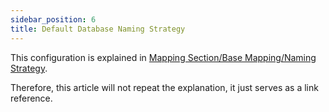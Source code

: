```yaml
---
sidebar_position: 6
title: Default Database Naming Strategy
---
```


This configuration is explained in [Mapping Section/Base Mapping/Naming Strategy](../mapping/base/naming-strategy#override-the-strategy).

Therefore, this article will not repeat the explanation, it just serves as a link reference.